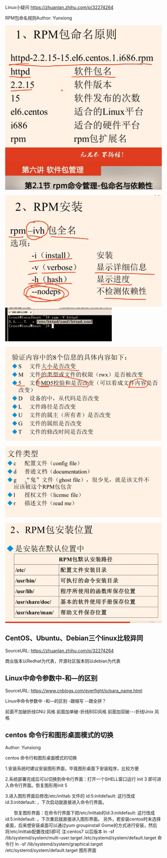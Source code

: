 Linux小疑问
https://zhuanlan.zhihu.com/p/32274264


RPM包命名规则Author: Yunxiong

![](_assets/Linux小疑问/image-Linux小疑问-20221019-124131463.png)

![](_assets/Linux小疑问/image-Linux小疑问-20221019-124138510.png)
![](_assets/Linux小疑问/image-Linux小疑问-20221019-124153811.png)

 ![](_assets/Linux小疑问/image-Linux小疑问-20221019-124200870.png)

![](_assets/Linux小疑问/image-Linux小疑问-20221019-124206448.png)

![](_assets/Linux小疑问/image-Linux小疑问-20221019-124223932.png)


## CentOS、Ubuntu、Debian三个linux比较异同
SourceURL: https://zhuanlan.zhihu.com/p/32274264

商业版本以Redhat为代表，开源社区版本则以debian为代表


## Linux中命令参数中-和—的区别
SourceURL: https://www.cnblogs.com/everfight/p/para_name.html

Linux中命令参数中 -和—的区别
-跟缩写
--跟全拼？

前面不加破折线GNU 风格
前面加单破-折线BSD风格
前面加双破---折线Unix 风格


## centos 命令行和图形桌面模式的切换
Author: Yunxiong

centos 命令行和图形桌面模式的切换

1.安装系统时建议安装图形界面，毕竟图形桌面下安装程序，比较方便

2.系统部署完成后可以切换到命令行界面：打开一个SHELL窗口运行 init 3 即可进入命令行界面。恢复图形用init 5

3.进入图形界面后修改/etc/inittab 文件的 id:5:initdefault: 这行改成 id:3:initdefault: ，下次启动就直接进入命令行界面。

　　恢复图形界面：在命令行界面下把/etc/inittab的id:3:initdefault: 这行改成 id:5:initdefault: ，下次重启就直接进入图形界面。
另外，若安装centos时未选择桌面，后来想安装桌面可以通过yum groupinstall Gome的方式进行安装，然后将/etc/inittab配置改成5即可
注:centos7 以后版本
ln -sf /lib/systemd/system/multi-user.target /etc/systemd/system/default.target  命令行
ln -sf /lib/systemd/system/graphical.target /etc/systemd/system/default.target  图形界面

